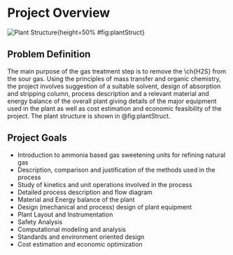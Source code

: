 # Project Overview

![Plant Structure](img/bigPlant.png){height=50% #fig:plantStruct}

## Problem Definition

The main purpose of the gas treatment step is to remove the \ch{H2S} from the
sour gas. Using the principles of mass transfer and organic chemistry, the
project involves suggestion of a suitable solvent, design of absorption and
stripping column, process description and a relevant material and energy balance
of the overall plant giving details of the major equipment used in the plant as
well as cost estimation and economic feasibility of the project. The plant
structure is shown in @fig:plantStruct.

## Project Goals

*	Introduction to ammonia based gas sweetening units for refining natural gas
*	Description, comparison and justification of the methods used in the process
*	Study of kinetics and unit operations involved in the process
*	Detailed process description and flow diagram
*	Material and Energy balance of the plant
*	Design (mechanical and process) design of plant equipment
*	Plant Layout and Instrumentation
*	Safety Analysis
*   Computational modeling and analysis
*   Standards and environment oriented design
*	Cost estimation and economic optimization
